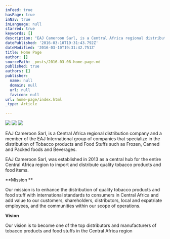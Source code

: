 ```yaml
---
inFeed: true
hasPage: true
inNav: true
inLanguage: null
starred: true
keywords: []
description: "EAJ Cameroon Sarl, is a Central Africa regional distribution company and a member of the EAJ International group of companies that specialize in the distribution of Tobacco products and Food Stuffs such as Frozen, Canned and Packed foods and Beverages.\_"
datePublished: '2016-03-10T19:31:43.792Z'
dateModified: '2016-03-10T19:31:42.751Z'
title: Home Page
author: []
sourcePath: _posts/2016-03-08-home-page.md
published: true
authors: []
publisher:
  name: null
  domain: null
  url: null
  favicon: null
url: home-page/index.html
_type: Article

---
```

![](https://the-grid-user-content.s3-us-west-2.amazonaws.com/53b0840c-532c-45a4-bcf0-e81424859f32.jpg)
![](https://the-grid-user-content.s3-us-west-2.amazonaws.com/3655c0c3-2cbb-4b59-b353-ed3d86dd245b.jpg)
![](https://the-grid-user-content.s3-us-west-2.amazonaws.com/a42a2f20-71cd-4e6c-ba52-514789224cd2.jpg)

EAJ Cameroon Sarl, is a Central Africa regional distribution company and a member of the EAJ International group of companies that specialize in the distribution of Tobacco products and Food Stuffs such as Frozen, Canned and Packed foods and Beverages. 

EAJ Cameroon Sarl, was established in 2013 as a central hub for the entire Central Africa region to import and distribute quality tobacco products and food items.

**Mission **

Our mission is to enhance the distribution of quality tobacco
products and food stuff with international standards to consumers in Central Africa
and add value to our customers, shareholders, distributors, local and
expatriate employees, and the communities within our scope of operations.

**Vision**

Our vision is to become one of the top distributors and manufacturers
of tobacco products and food stuffs in the Central Africa region